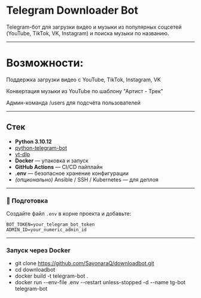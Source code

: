 # Telegram Downloader Bot

Telegram-бот для загрузки видео и музыки из популярных соцсетей (YouTube, TikTok, VK, Instagram) и поиска музыки по названию.

---

# Возможности:
Поддержка загрузки видео с YouTube, TikTok, Instagram, VK

Конвертация музыки из YouTube по шаблону "Артист - Трек"

Админ-команда /users для подсчёта пользователей

---
## Стек

- **Python 3.10.12**
- [python-telegram-bot](https://github.com/python-telegram-bot/python-telegram-bot)
- [yt-dlp](https://github.com/yt-dlp/yt-dlp)
- **Docker** — упаковка и запуск
- **GitHub Actions** — CI/CD пайплайн
- **.env** — безопасное хранение конфигурации
- *(опционально)* Ansible / SSH / Kubernetes — для деплоя

---

### 📁 Подготовка

Создайте файл `.env` в корне проекта и добавьте:

```env
BOT_TOKEN=your_telegram_bot_token
ADMIN_ID=your_numeric_admin_id
```

---

### Запуск через Docker

- git clone https://github.com/SayonaraQ/downloadbot.git
- cd downloadbot
- docker build -t telegram-bot .
- docker run --env-file .env --restart unless-stopped -d --name tg-bot telegram-bot